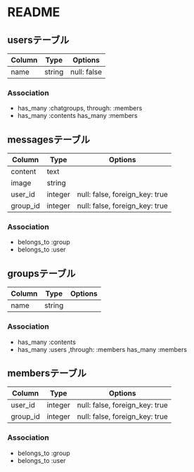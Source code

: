 # README

## usersテーブル

|Column|Type|Options|
|------|----|-------|
|name|string|null: false|

### Association
- has_many :chatgroups, through: :members
- has_many :contents
  has_many :members

## messagesテーブル

|Column|Type|Options|
|------|----|-------|
|content|text||
|image|string||
|user_id|integer|null: false, foreign_key: true|
|group_id|integer|null: false, foreign_key: true|

### Association
- belongs_to :group
- belongs_to :user

## groupsテーブル

|Column|Type|Options|
|------|----|-------|
|name|string| |

### Association
- has_many :contents
- has_many :users ,through: :members
  has_many :members

## membersテーブル

|Column|Type|Options|
|------|----|-------|
|user_id|integer|null: false, foreign_key: true|
|group_id|integer|null: false, foreign_key: true|

### Association
- belongs_to :group
- belongs_to :user
